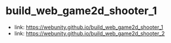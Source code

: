 # build_web_game2d_shooter_1

- link: https://webunity.github.io/build_web_game2d_shooter_1
- link: https://webunity.github.io/build_web_game2d_shooter_2
